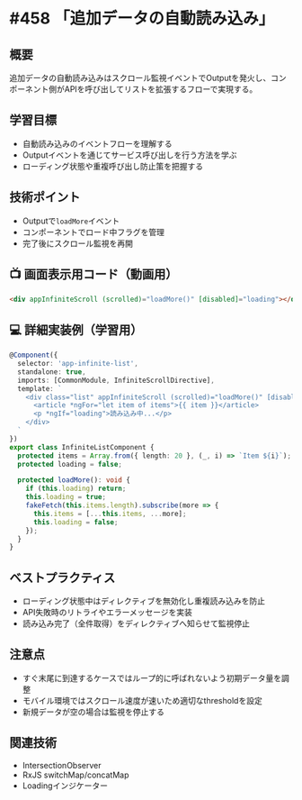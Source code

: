 # #458 「追加データの自動読み込み」

## 概要
追加データの自動読み込みはスクロール監視イベントでOutputを発火し、コンポーネント側がAPIを呼び出してリストを拡張するフローで実現する。

## 学習目標
- 自動読み込みのイベントフローを理解する
- Outputイベントを通じてサービス呼び出しを行う方法を学ぶ
- ローディング状態や重複呼び出し防止策を把握する

## 技術ポイント
- Outputで`loadMore`イベント
- コンポーネントでロード中フラグを管理
- 完了後にスクロール監視を再開

## 📺 画面表示用コード（動画用）
```html
<div appInfiniteScroll (scrolled)="loadMore()" [disabled]="loading"></div>
```

## 💻 詳細実装例（学習用）
```typescript
@Component({
  selector: 'app-infinite-list',
  standalone: true,
  imports: [CommonModule, InfiniteScrollDirective],
  template: `
    <div class="list" appInfiniteScroll (scrolled)="loadMore()" [disabled]="loading">
      <article *ngFor="let item of items">{{ item }}</article>
      <p *ngIf="loading">読み込み中...</p>
    </div>
  `
})
export class InfiniteListComponent {
  protected items = Array.from({ length: 20 }, (_, i) => `Item ${i}`);
  protected loading = false;

  protected loadMore(): void {
    if (this.loading) return;
    this.loading = true;
    fakeFetch(this.items.length).subscribe(more => {
      this.items = [...this.items, ...more];
      this.loading = false;
    });
  }
}
```

## ベストプラクティス
- ローディング状態中はディレクティブを無効化し重複読み込みを防止
- API失敗時のリトライやエラーメッセージを実装
- 読み込み完了（全件取得）をディレクティブへ知らせて監視停止

## 注意点
- すぐ末尾に到達するケースではループ的に呼ばれないよう初期データ量を調整
- モバイル環境ではスクロール速度が速いため適切なthresholdを設定
- 新規データが空の場合は監視を停止する

## 関連技術
- IntersectionObserver
- RxJS switchMap/concatMap
- Loadingインジケーター
